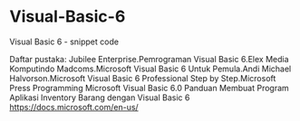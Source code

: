 Visual-Basic-6
==============

Visual Basic 6 - snippet code

Daftar pustaka:
Jubilee Enterprise.Pemrograman Visual Basic 6.Elex Media Komputindo
Madcoms.Microsoft Visual Basic 6 Untuk Pemula.Andi
Michael Halvorson.Microsoft Visual Basic 6 Professional Step by Step.Microsoft Press
Programming Microsoft Visual Basic 6.0
Panduan Membuat Program Aplikasi Inventory Barang dengan Visual Basic 6
https://docs.microsoft.com/en-us/
